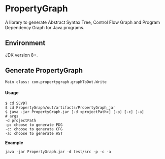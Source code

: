# PropertyGraph
A library to generate Abstract Syntax Tree, Control Flow Graph and Program Dependency Graph for Java programs.
## Environment
JDK version 8+.
## Generate PropertyGraph
```
Main class: com.propertygraph.graphToDot.Write
```

#### Usage
```
$ cd SCVDT
$ cd PropertyGraph/out/artifacts/PropertyGraph_jar
$ java -jar PropertyGraph.jar [-d <projectPath>] [-p] [-c] [-a]
# args
-d projectPath  
-p: choose to generate PDG
-c: choose to generate CFG
-a: choose to generate AST
```
**Example**

`java -jar PropertyGraph.jar -d test/src -p -c -a`
